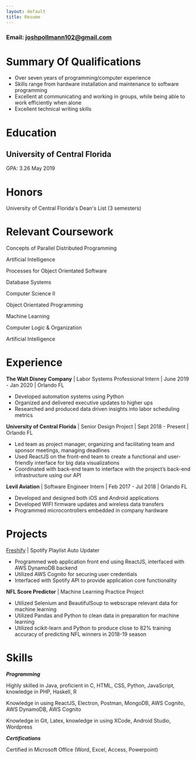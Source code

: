 ```yaml
---
layout: default
title: Resume
---
```

### Email: joshpollmann102@gmail.com
# Summary Of Qualifications

* Over seven years of programming/computer experience
* Skills range from hardware installation and maintenance to software programming
* Excellent at communicating and working in groups, while being able to work efficiently when alone
* Excellent technical writing skills

# Education
## University of Central Florida
GPA: 3.26
May 2019

# Honors
University of Central Florida's Dean's List (3 semesters)

# Relevant Coursework
Concepts of Parallel Distributed Programming

Artificial Intelligence

Processes for Object Orientated Software

Database Systems

Computer Science II

Object Orientated Programming

Machine Learning

Computer Logic & Organization

Artificial Intelligence

# Experience
**The Walt Disney Company** | Labor Systems Professional Intern | June 2019 - Jan 2020 | Orlando FL
* Developed automation systems using Python
* Organized and delivered executive updates to higher ups
* Researched and produced data driven insights into labor scheduling metrics

**University of Central Florida** | Senior Design Project | Sept 2018 - Present | Orlando FL
* Led team as project manager, organizing and facilitating team and sponsor meetings, managing deadlines
* Used ReactJS on the front-end team to create a functional and user-friendly interface for big data visualizations
* Coordinated with back-end team to interface with the project’s back-end infrastructure using our API

**Levil Aviation** | Software Engineer Intern | Feb 2017 - Jul 2018 | Orlando FL
* Developed and designed both iOS and Android applications
* Developed WIFI firmware updates and wireless data transfers
* Programmed microcontrollers embedded in company hardware

# Projects
[Freshify](http://freshify.herokuapp.com) | Spotify Playlist Auto Updater
*	Programmed web application front end using ReactJS, interfaced with AWS DynamoDB backend
* Utilized AWS Cognito for securing user credentials
* Interfaced with Spotify API to provide application core functionality

**NFL Score Predictor** | Machine Learning Practice Project
* Utilized Selenium and BeautifulSoup to webscrape relevant data for machine learning
* Utilized Pandas and Python to clean data in preparation for machine learning
* Utilized scikit-learn and Python to produce close to 82% training accuracy of predicting NFL winners in 2018-19 season

# Skills
_**Programming**_

Highly skilled in Java, proficient in C, HTML, CSS, Python, JavaScript, knowledge in PHP, Haskell, R

Knowledge in using ReactJS, Electron, Postman, MongoDB, AWS Cognito, AWS DynamoDB, AWS Cognito

Knowledge in Git, Latex, knowledge in using XCode, Android Studio, Wordpress

_**Certifications**_

Certified in Microsoft Office (Word, Excel, Access, Powerpoint)
